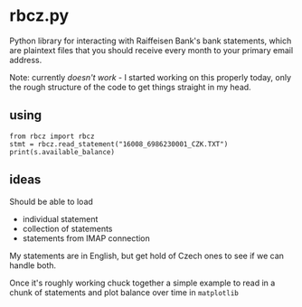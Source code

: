 # rbcz.py
Python library for interacting with Raiffeisen Bank's bank statements, which are plaintext files that you should receive every month to your primary email address.

Note: currently *doesn't work* - I started working on this properly today, only the rough structure of the code to get things straight in my head.

## using

```
from rbcz import rbcz
stmt = rbcz.read_statement("16008_6986230001_CZK.TXT")
print(s.available_balance)
```

## ideas

Should be able to load
- individual statement
- collection of statements
- statements from IMAP connection

My statements are in English, but get hold of Czech ones to see if we can handle both.

Once it's roughly working chuck together a simple example to read in a chunk of statements and plot balance over time in `matplotlib`
